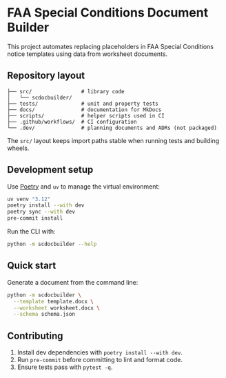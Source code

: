 # FAA Special Conditions Document Builder

This project automates replacing placeholders in FAA Special Conditions notice templates using data from worksheet documents.

## Repository layout

```
├── src/                # library code
│   └── scdocbuilder/
├── tests/              # unit and property tests
├── docs/               # documentation for MkDocs
├── scripts/            # helper scripts used in CI
├── .github/workflows/  # CI configuration
└── .dev/               # planning documents and ADRs (not packaged)
```

The `src/` layout keeps import paths stable when running tests and building wheels.

## Development setup

Use [Poetry](https://python-poetry.org/) and `uv` to manage the virtual environment:

```bash
uv venv "3.12"
poetry install --with dev
poetry sync --with dev
pre-commit install
```

Run the CLI with:

```bash
python -m scdocbuilder --help
```

## Quick start

Generate a document from the command line:

```bash
python -m scdocbuilder \
  --template template.docx \
  --worksheet worksheet.docx \
  --schema schema.json
```

## Contributing

1. Install dev dependencies with `poetry install --with dev`.
2. Run `pre-commit` before committing to lint and format code.
3. Ensure tests pass with `pytest -q`.
